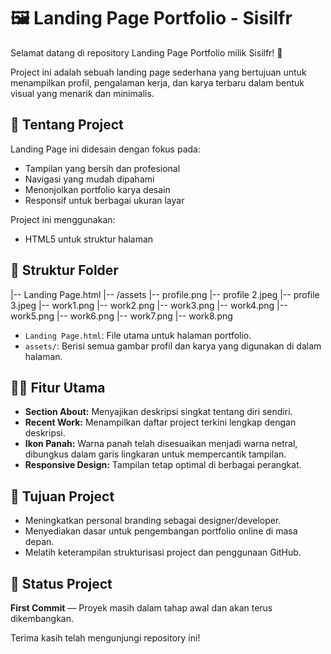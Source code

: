 # 🖼️ Landing Page Portfolio - Sisilfr

Selamat datang di repository Landing Page Portfolio milik Sisilfr! 🎉

Project ini adalah sebuah landing page sederhana yang bertujuan untuk menampilkan profil, pengalaman kerja, dan karya terbaru dalam bentuk visual yang menarik dan minimalis.

## 📖 Tentang Project

Landing Page ini didesain dengan fokus pada:

* Tampilan yang bersih dan profesional
* Navigasi yang mudah dipahami
* Menonjolkan portfolio karya desain
* Responsif untuk berbagai ukuran layar

Project ini menggunakan:

* HTML5 untuk struktur halaman

## 📂 Struktur Folder
|-- Landing Page.html
|-- /assets
|-- profile.png
|-- profile 2.jpeg
|-- profile 3.jpeg
|-- work1.png
|-- work2.png
|-- work3.png
|-- work4.png
|-- work5.png
|-- work6.png
|-- work7.png
|-- work8.png

* `Landing Page.html`: File utama untuk halaman portfolio.
* `assets/`: Berisi semua gambar profil dan karya yang digunakan di dalam halaman.

## 👩‍💻 Fitur Utama

* **Section About:** Menyajikan deskripsi singkat tentang diri sendiri.
* **Recent Work:** Menampilkan daftar project terkini lengkap dengan deskripsi.
* **Ikon Panah:** Warna panah telah disesuaikan menjadi warna netral, dibungkus dalam garis lingkaran untuk mempercantik tampilan.
* **Responsive Design:** Tampilan tetap optimal di berbagai perangkat.

## 🎯 Tujuan Project

* Meningkatkan personal branding sebagai designer/developer.
* Menyediakan dasar untuk pengembangan portfolio online di masa depan.
* Melatih keterampilan strukturisasi project dan penggunaan GitHub.

## 📅 Status Project

**First Commit** — Proyek masih dalam tahap awal dan akan terus dikembangkan.

Terima kasih telah mengunjungi repository ini!
